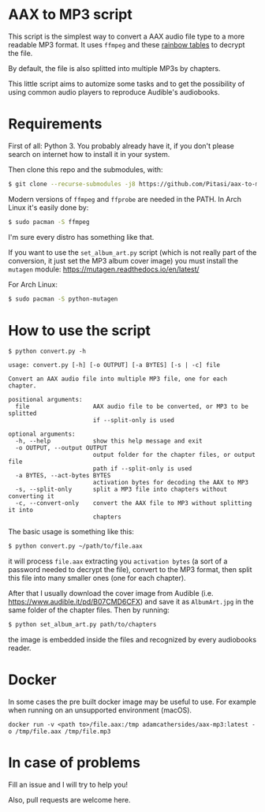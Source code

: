 # AAX to MP3 script

This script is the simplest way to convert a AAX audio file type to a more
readable MP3 format. It uses `ffmpeg` and these [rainbow
tables](https://github.com/inAudible-NG/tables) to decrypt the file.

By default, the file is also splitted into multiple MP3s by chapters.

This little script aims to automize some tasks and to get the possibility of
using common audio players to reproduce Audible's audiobooks.


# Requirements

First of all: Python 3. You probably already have it, if you don't please
search on internet how to install it in your system.

Then clone this repo and the submodules, with:
```sh
$ git clone --recurse-submodules -j8 https://github.com/Pitasi/aax-to-mp3
```

Modern versions of `ffmpeg` and `ffprobe` are needed in the PATH. In Arch Linux
it's easily done by:
```sh
$ sudo pacman -S ffmpeg
```
I'm sure every distro has something like that.

If you want to use the `set_album_art.py` script
(which is not really part of the conversion, it just set the MP3 album cover 
image) you must install the `mutagen` module:
https://mutagen.readthedocs.io/en/latest/

For Arch Linux:
```sh
$ sudo pacman -S python-mutagen
```


# How to use the script
```
$ python convert.py -h

usage: convert.py [-h] [-o OUTPUT] [-a BYTES] [-s | -c] file

Convert an AAX audio file into multiple MP3 file, one for each chapter.

positional arguments:
  file                  AAX audio file to be converted, or MP3 to be splitted
                        if --split-only is used

optional arguments:
  -h, --help            show this help message and exit
  -o OUTPUT, --output OUTPUT
                        output folder for the chapter files, or output file
                        path if --split-only is used
  -a BYTES, --act-bytes BYTES
                        activation bytes for decoding the AAX to MP3
  -s, --split-only      split a MP3 file into chapters without converting it
  -c, --convert-only    convert the AAX file to MP3 without splitting it into
                        chapters

```

The basic usage is something like this:
```sh
$ python convert.py ~/path/to/file.aax
```

it will process `file.aax` extracting you `activation bytes` (a sort of a 
password needed to decrypt the file), convert to the MP3 format, then split this
file into many smaller ones (one for each chapter).

After that I usually download the cover image from Audible (i.e. 
https://www.audible.it/pd/B07CMD6CFX) and save it as `AlbumArt.jpg` in the same
folder of the chapter files.
Then by running:
```sh
$ python set_album_art.py path/to/chapters
```
the image is embedded inside the files and recognized by every audiobooks
reader.

# Docker
In some cases the pre built docker image may be useful to use. For example 
when running on an unsupported environment (macOS).
```
docker run -v <path to>/file.aax:/tmp adamcathersides/aax-mp3:latest -o /tmp/file.aax /tmp/file.mp3
```

# In case of problems
Fill an issue and I will try to help you!

Also, pull requests are welcome here.
